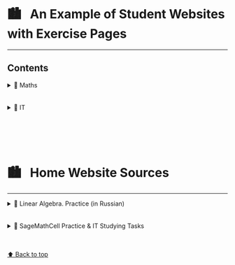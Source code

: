 <h1>🏙 &nbsp; An Example of Student Websites with Exercise Pages</h1>

---

## Contents

<details>
<summary>📑 Maths</summary><br/><br/>
  
Wolfram Cloud<br/><br/>
<a href="https://studentwebsite2019.github.io/mathTF1319W.html">🌀 Standard Calculations</a><br/><br/>
Google Colaboratory<br/>     
<a href="https://colab.research.google.com/drive/1MT0iq9l_Hzeh6FTbicvLuVdvNbV6J82p">📓 Standard Calculations. Part 1</a><br/>
<a href="https://colab.research.google.com/drive/1VF7zOPBWvfhnfUXfOgSgLnz65MiC4ULh">📓 Standard Calculations. Part 2</a><br/><br/>
SageMathCell<br/><br/>
<a href="https://studentwebsite2019.github.io/mathTF1319_01.html">🌀 № 1</a> &nbsp; &nbsp;
<a href="https://studentwebsite2019.github.io/mathTF1319_02.html">🌀 № 2</a> &nbsp; &nbsp;
<a href="https://studentwebsite2019.github.io/mathTF1319_03.html">🌀 № 3</a> &nbsp; &nbsp;
<a href="https://studentwebsite2019.github.io/mathTF1319_04.html">🌀 № 4</a> &nbsp; &nbsp;
<a href="https://studentwebsite2019.github.io/mathTF1319_05.html">🌀 № 5</a> &nbsp; &nbsp;
<a href="https://studentwebsite2019.github.io/mathTF1319_09.html">🌀 № 9</a> <br/><br/>
<a href="https://studentwebsite2019.github.io/mathTF1319_11.html">🌀 № 11</a> &nbsp; &nbsp;
<a href="https://studentwebsite2019.github.io/mathTF1319_12.html">🌀 № 12</a> &nbsp; &nbsp;
<a href="https://studentwebsite2019.github.io/mathTF1319_13.html">🌀 № 13</a> &nbsp; &nbsp;
<a href="https://studentwebsite2019.github.io/mathTF1319_14.html">🌀 № 14</a> &nbsp; &nbsp;
<a href="https://studentwebsite2019.github.io/mathTF1319_15.html">🌀 № 15</a> &nbsp; &nbsp;
<a href="https://studentwebsite2019.github.io/mathTF1319_16.html">🌀 № 16</a> &nbsp; &nbsp;
<a href="https://studentwebsite2019.github.io/mathTF1319_17.html">🌀 № 17</a> <br/><br/>

</details><br/><br/>

<details>
<summary>📑 IT</summary><br/><br/>  
  
Wolfram Cloud<br/><br/>
<a href="https://studentwebsite2019.github.io/itTF1319W.html">🌀 Standard Calculations</a><br/><br/>
Google Colaboratory<br/>     
<a href="https://colab.research.google.com/drive/1c1iJqa66AdXCwUru2aRfbAg4j-CGLVRe">📓 Standard Calculations</a><br/><br/>
SageMathCell<br/><br/>
<a href="https://studentwebsite2019.github.io/itTF1319_01.html">🌀 № 1</a> &nbsp; &nbsp;
<a href="https://studentwebsite2019.github.io/itTF1319_02.html">🌀 № 2</a> &nbsp; &nbsp;
<a href="https://studentwebsite2019.github.io/itTF1319_03.html">🌀 № 3</a> &nbsp; &nbsp;
<a href="https://studentwebsite2019.github.io/itTF1319_04.html">🌀 № 4</a><br/><br/>

</details><br/><br/>

<br/><br/>

<h1>🏙 &nbsp; Home Website Sources</h1>

---

<details>
<summary>📑 Linear Algebra. Practice (in Russian)</summary><br/><br/>

<a href="https://olgabelitskaya.github.io/linear_algebra_practice/work0.html"> 🌀 № 0</a> &nbsp; &nbsp;
<a href="https://olgabelitskaya.github.io/linear_algebra_practice/work1.html"> 🌀 № 1</a> &nbsp; &nbsp;
<a href="https://olgabelitskaya.github.io/linear_algebra_practice/work2.html"> 🌀 № 2</a> &nbsp; &nbsp;
<a href="https://olgabelitskaya.github.io/linear_algebra_practice/work3.html"> 🌀 № 3</a> &nbsp; &nbsp;
<a href="https://olgabelitskaya.github.io/linear_algebra_practice/work4.html"> 🌀 № 4</a><br/><br/>
<a href="https://olgabelitskaya.github.io/linear_algebra_practice/work5.html"> 🌀 № 5</a> &nbsp; &nbsp;
<a href="https://olgabelitskaya.github.io/linear_algebra_practice/work6.html"> 🌀 № 6</a> &nbsp; &nbsp;
<a href="https://olgabelitskaya.github.io/linear_algebra_practice/work7.html"> 🌀 № 7</a> &nbsp; &nbsp;
<a href="https://olgabelitskaya.github.io/linear_algebra_practice/work8.html"> 🌀 № 8</a> &nbsp; &nbsp;
<a href="https://olgabelitskaya.github.io/linear_algebra_practice/work9.html"> 🌀 № 9</a><br/><br/>
<a href="https://olgabelitskaya.github.io/linear_algebra_practice/work10.html"> 🌀 № 10</a> &nbsp; &nbsp;
<a href="https://olgabelitskaya.github.io/linear_algebra_practice/work11.html"> 🌀 № 11</a> &nbsp; &nbsp;
<a href="https://olgabelitskaya.github.io/linear_algebra_practice/work12.html"> 🌀 № 12</a> &nbsp; &nbsp;
<a href="https://olgabelitskaya.github.io/linear_algebra_practice/work13.html"> 🌀 № 13</a> &nbsp; &nbsp;
<a href="https://olgabelitskaya.github.io/linear_algebra_practice/work14.html"> 🌀 № 14</a>

</details><br/><br/>

<details>
<summary>📑 SageMathCell Practice & IT Studying Tasks</summary><br/><br/>

<a href="https://olgabelitskaya.github.io/it_mini_campus/Task_1_1_Task_1_2.html"> 🌀 Task 1.1. Task1.2</a> &nbsp; &nbsp;
<a href="https://olgabelitskaya.github.io/it_mini_campus/Task_1_3_1.html"> 🌀 Task 1.3.1</a> &nbsp; &nbsp; 
<a href="https://olgabelitskaya.github.io/it_mini_campus/Task_1_3_2.html"> 🌀 Task 1.3.2</a> &nbsp; &nbsp;
<a href="https://olgabelitskaya.github.io/it_mini_campus/Task_1_3_3.html"> 🌀 Task 1.3.3</a> <br/><br/>
<a href="https://olgabelitskaya.github.io/it_mini_campus/Task_1_4_1.html"> 🌀 Task 1.4.1</a> &nbsp; &nbsp;
<a href="https://olgabelitskaya.github.io/it_mini_campus/Task_1_4_2.html"> 🌀 Task 1.4.2</a> &nbsp; &nbsp; 
<a href="https://olgabelitskaya.github.io/it_mini_campus/Task_1_4_3.html"> 🌀 Task 1.4.3</a><br/><br/>
<a href="https://olgabelitskaya.github.io/it_mini_campus/Task_1_5.html"> 🌀 Task 1.5</a> &nbsp; &nbsp;
<a href="https://olgabelitskaya.github.io/it_mini_campus/Task_1_6.html"> 🌀 Task 1.6</a> &nbsp; &nbsp;
<a href="https://olgabelitskaya.github.io/it_mini_campus/Task_1_7.html"> 🌀 Task 1.7</a> &nbsp; &nbsp;
<a href="https://olgabelitskaya.github.io/it_mini_campus/Task_1_8.html"> 🌀 Task 1.8</a> <br/><br/>
<a href="https://olgabelitskaya.github.io/it_mini_campus/Task_1_9_1.html"> 🌀 Task 1.9.1</a> &nbsp; &nbsp;
<a href="https://olgabelitskaya.github.io/it_mini_campus/Task_1_9_2.html"> 🌀 Task 1.9.2</a> &nbsp; &nbsp;
<a href="https://olgabelitskaya.github.io/it_mini_campus/Task_1_9_3.html"> 🌀 Task 1.9.3</a> &nbsp; &nbsp;
<a href="https://olgabelitskaya.github.io/it_mini_campus/Task_1_9_4.html"> 🌀 Task 1.9.4</a><br/><br/>
<a href="https://olgabelitskaya.github.io/it_mini_campus/Task_2_2.html"> 🌀 Task 2.2</a> &nbsp; &nbsp;
<a href="https://olgabelitskaya.github.io/it_mini_campus/Task_2_3.html"> 🌀 Task 2.3</a> &nbsp; &nbsp;
<a href="https://olgabelitskaya.github.io/it_mini_campus/Task_2_4.html"> 🌀 Task 2.4</a> <br/><br/>
<a href="https://olgabelitskaya.github.io/it_mini_campus/Task_2_5_1.html"> 🌀 Task 2.5.1</a> &nbsp; &nbsp;
<a href="https://olgabelitskaya.github.io/it_mini_campus/Task_2_5_2.html"> 🌀 Task 2.5.2</a> &nbsp; &nbsp;
<a href="https://olgabelitskaya.github.io/it_mini_campus/Task_2_5_3.html"> 🌀 Task 2.5.3</a> &nbsp; &nbsp;
<a href="https://olgabelitskaya.github.io/it_mini_campus/Task_2_5_4.html"> 🌀 Task 2.5.4</a> &nbsp; &nbsp;
<a href="https://olgabelitskaya.github.io/it_mini_campus/Task_2_6.html"> 🌀 Task 2.6</a> <br/><br/>
<a href="https://olgabelitskaya.github.io/it_mini_campus/Task_3_1_1.html"> 🌀 Task 3.3.1</a> &nbsp; &nbsp;
<a href="https://olgabelitskaya.github.io/it_mini_campus/Task_3_1_2.html"> 🌀 Task 3.3.2</a> &nbsp; &nbsp;

</details><br/><br/>

[⬆ Back to top](#Contents)
